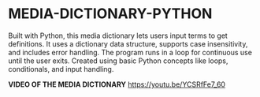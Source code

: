 # MEDIA-DICTIONARY-PYTHON
Built with Python, this media dictionary lets users input terms to get definitions. It uses a dictionary data structure, supports case insensitivity, and includes error handling. The program runs in a loop for continuous use until the user exits. Created using basic Python concepts like loops, conditionals, and input handling.


**VIDEO OF THE MEDIA DICTIONARY**
https://youtu.be/YCSRfFe7_60
